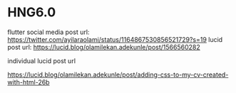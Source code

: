# HNG6.0
flutter social media post url: https://twitter.com/ayilaraolami/status/1164867530856521729?s=19
lucid post url: https://lucid.blog/olamilekan.adekunle/post/1566560282

individual lucid post url

https://lucid.blog/olamilekan.adekunle/post/adding-css-to-my-cv-created-with-html-26b